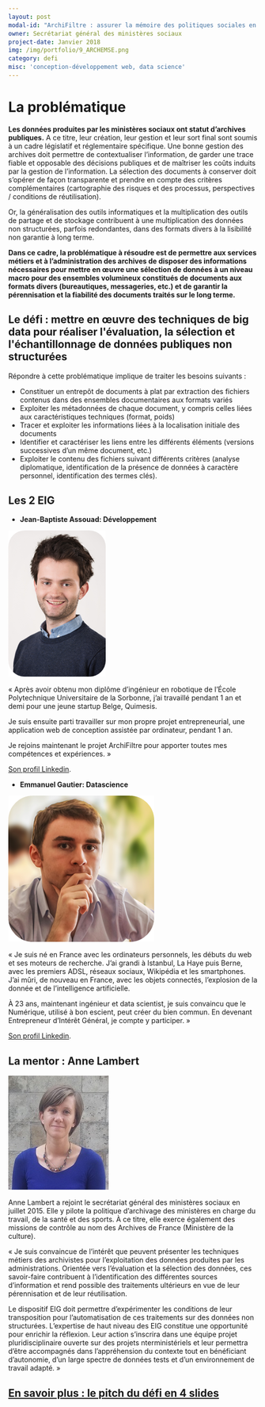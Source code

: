 ```yaml
---
layout: post
modal-id: "ArchiFiltre : assurer la mémoire des politiques sociales en transformant la gestion des archives"
owner: Secrétariat général des ministères sociaux
project-date: Janvier 2018
img: /img/portfolio/9_ARCHEMSE.png
category: defi
misc: 'conception-développement web, data science'
---
```

# La problématique

**Les données produites par les ministères sociaux ont statut
d’archives publiques.** A ce titre, leur création, leur gestion et
leur sort final sont soumis à un cadre législatif et réglementaire
spécifique. Une bonne gestion des archives doit permettre de
contextualiser l’information, de garder une trace fiable et opposable
des décisions publiques et de maîtriser les coûts induits par la
gestion de l’information. La sélection des documents à conserver doit
s’opérer de façon transparente et prendre en compte des critères
complémentaires \(cartographie des risques et des processus,
perspectives / conditions de réutilisation).

Or, la généralisation des outils informatiques et la multiplication
des outils de partage et de stockage contribuent à une multiplication
des données non structurées, parfois redondantes, dans des formats
divers à la lisibilité non garantie à long terme.

**Dans ce cadre, la problématique à résoudre est de permettre aux
services métiers et à l’administration des archives de disposer des
informations nécessaires pour mettre en œuvre une sélection de données
à un niveau macro pour des ensembles volumineux constitués de
documents aux formats divers (bureautiques, messageries, etc.) et de
garantir la pérennisation et la fiabilité des documents traités sur le
long terme.**

## Le défi : mettre en œuvre des techniques de big data pour réaliser l'évaluation, la sélection et l'échantillonnage de données publiques non structurées

Répondre à cette problématique implique de traiter les besoins
suivants :

* Constituer un entrepôt de documents à plat par extraction des fichiers
  contenus dans des ensembles documentaires aux formats variés
* Exploiter les métadonnées de chaque document, y compris celles liées
  aux caractéristiques techniques (format, poids)
* Tracer et exploiter les informations liées à la localisation
  initiale des documents
* Identifier et caractériser les liens entre les différents éléments
  (versions successives d’un même document, etc.)
* Exploiter le contenu des fichiers suivant différents critères
  (analyse diplomatique, identification de la présence de données à
  caractère personnel, identification des termes clés).

## Les 2 EIG

* **Jean-Baptiste Assouad: Développement**

![Photo de Jean-Baptiste Assouad](/img/portfolio/JeanBaptisteAssouad.png)

«  Après avoir obtenu mon diplôme d’ingénieur en robotique de l’École
Polytechnique Universitaire de la Sorbonne, j’ai travaillé pendant 1
an et demi pour une jeune startup Belge, Quimesis. 

Je suis ensuite parti travailler sur mon propre projet
entrepreneurial, une application web de conception assistée par
ordinateur, pendant 1 an.

Je rejoins maintenant le projet ArchiFiltre pour apporter toutes mes
compétences et expériences. »

[Son profil Linkedin](https://www.linkedin.com/in/jean-baptiste-assouad-53a545121/). 

* **Emmanuel Gautier: Datascience**

![Photo d'Emmanuel Gautier](/img/portfolio/EmmanuelGautier.png)

« Je suis né en France avec les ordinateurs personnels, les débuts du
web et ses moteurs de recherche. J’ai grandi à Istanbul, La Haye puis
Berne, avec les premiers ADSL, réseaux sociaux, Wikipédia et les
smartphones. J’ai mûri, de nouveau en France, avec les objets
connectés, l’explosion de la donnée et de l’intelligence artificielle.

À 23 ans, maintenant ingénieur et data scientist, je suis convaincu
que le Numérique, utilisé à bon escient, peut créer du bien commun. En
devenant Entrepreneur d’Intérêt Général, je compte y participer. »

[Son profil Linkedin](https://www.linkedin.com/in/emmanuelgautierecp/).

## La mentor : Anne Lambert

![Photo d'Anne Lambert](/img/portfolio/9.AnneLambert.jpg)

Anne Lambert a rejoint le   secrétariat général des ministères sociaux
en juillet 2015. Elle y pilote la politique d’archivage des
ministères en charge du travail, de la santé et des sports. À ce
titre, elle exerce également des missions de contrôle au nom des
Archives de France (Ministère de la culture).

« Je suis convaincue de l’intérêt que peuvent présenter les techniques
métiers des archivistes pour l’exploitation des données produites par
les administrations. Orientée vers l’évaluation et la sélection des
données, ces savoir-faire contribuent à l’identification des
différentes sources d’information et rend possible des traitements
ultérieurs en vue de leur pérennisation et de leur réutilisation.

Le dispositif EIG doit permettre d’expérimenter les conditions de leur
transposition pour l’automatisation de ces traitements sur des données
non structurées. L’expertise de haut niveau des EIG constitue une
opportunité pour enrichir la réflexion. Leur action s’inscrira dans
une équipe projet pluridisciplinaire ouverte sur des projets
nterministériels et leur permettra d’être accompagnés dans
l’appréhension du contexte tout en bénéficiant d’autonomie, d’un large
spectre de données tests et d’un environnement de travail adapté. »

## [En savoir plus : le pitch du défi en 4 slides](https://www.slideshare.net/secret/5n0tdCSCops9Zw)
